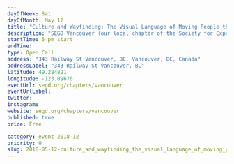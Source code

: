 ```yaml
---
dayOfWeek: Sat
dayOfMonth: May 12
title: "Culture and Wayfinding: The Visual Language of Moving People through Space"
description: "SEGD Vancouver (our local chapter of the Society for Experiential Graphic Design) will review the principles of wayfinding and explore the cultural implications of the language of signage, iconography and message in built environments.<br> By SEGD Vancouver and SubCulture at Creative Coworkers."
startTime: 5 pm start 
endTime: 
type: Open Call
address: "343 Railway St Vancouver, BC, Vancouver, BC, Canada"
addressLabel: "343 Railway St Vancouver, BC"
latitude: 49.284821
longitude: -123.09676
eventUrl: segd.org/chapters/vancouver
eventUrlLabel: 
twitter: 
instagram: 
website: segd.org/chapters/vancouver
published: true
price: Free

category: event-2018-12
priority: 0
slug: 2018-05-12-culture_and_wayfinding_the_visual_language_of_moving_people_through_space
---
```

